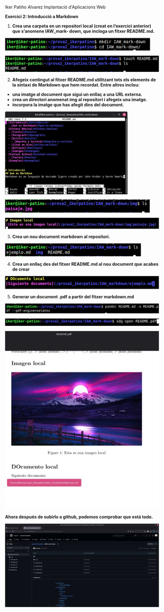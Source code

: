 ﻿Iker Patiño Alvarez Implantació d'Aplicacions Web

**Exercici 2: Introducció a Markdown**

1. **Crea una carpeta en un repositori local (creat en l’exercici anterior) que s’anomene IAW\_mark- down, que incloga un fitxer README.md.**

![](Aspose.Words.8a3aa380-a864-435f-996e-a3b0af02457f.001.png)

![](Aspose.Words.8a3aa380-a864-435f-996e-a3b0af02457f.002.png)

2. **Afegeix contingut al fitxer README.md utilitzant tots els elements de la sintaxi de Markdown que hem recordat. Entre altres inclou:**
- **una imatge al document que sigui un enllaç a una URL externa.**
- **crea un directori anomenat img al repositori i afegeix una imatge.**
- **incorpora la imatge que has afegit dins del document.**

![](Aspose.Words.8a3aa380-a864-435f-996e-a3b0af02457f.003.png)

![](Aspose.Words.8a3aa380-a864-435f-996e-a3b0af02457f.004.png)

![](Aspose.Words.8a3aa380-a864-435f-996e-a3b0af02457f.005.png)

3. **Crea un nou document markdown al repositori.**

![](Aspose.Words.8a3aa380-a864-435f-996e-a3b0af02457f.006.png)

4. **Crea un enllaç des del fitxer README.md al nou document que acabes de crear**

![](Aspose.Words.8a3aa380-a864-435f-996e-a3b0af02457f.007.png)

5. **Generar un document .pdf a partir del fitxer markdown.md**

![](Aspose.Words.8a3aa380-a864-435f-996e-a3b0af02457f.008.png)

![](Aspose.Words.8a3aa380-a864-435f-996e-a3b0af02457f.009.png)

![](Aspose.Words.8a3aa380-a864-435f-996e-a3b0af02457f.010.jpeg)

**Ahora después de subirlo a github, podemos comprobar que está todo.**

![](Aspose.Words.8a3aa380-a864-435f-996e-a3b0af02457f.011.jpeg)
